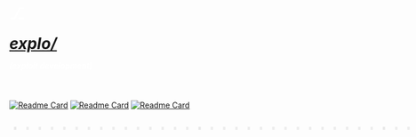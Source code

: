 # <span style="color: white">⎇</span>

##### <span style="color: white; font-size: 2em"><a href="https://github.com/WillGAndre/explo">explo/</a></span><p style="color: white">(exploit development)</p>

<style>
.dot-square {
  display: grid;
  grid-template-columns: repeat(35, 3%);
  font-family: monospace;
  font-size: 35px;
  line-height: 1ch;
  width: fit-content;
  color: #aaa;
}

.dot {
  opacity: 0.2;
  animation: pulse 1.6s linear infinite;
}

.dot.d1  { animation-delay: 0s;    }
.dot.d2  { animation-delay: 0.1s;  }
.dot.d3  { animation-delay: 0.2s;  }
.dot.d4  { animation-delay: 0.3s;  }
.dot.d5  { animation-delay: 0.4s;  }
.dot.d6  { animation-delay: 0.5s;  }
.dot.d7  { animation-delay: 0.6s;  }
.dot.d8  { animation-delay: 0.7s;  }
.dot.d9  { animation-delay: 0.8s;  }
.dot.d10 { animation-delay: 0.9s;  }
.dot.d11 { animation-delay: 1.0s;  }
.dot.d12 { animation-delay: 1.1s;  }
.dot.d13 { animation-delay: 1.2s;  }
.dot.d14 { animation-delay: 1.3s;  }
.dot.d15 { animation-delay: 1.4s;  }

@keyframes pulse {
  0%   { opacity: 0.2; }
  50%  { opacity: 1;   }
  100% { opacity: 0.2; }
}
</style>

<br>

[![Readme Card](https://github-readme-stats.vercel.app/api/pin/?username=WillGAndre&repo=aposturas&theme=apprentice)](https://github.com/WillGAndre/aposturas)
[![Readme Card](https://github-readme-stats.vercel.app/api/pin/?username=WillGAndre&repo=dt-kygn&theme=apprentice)](https://github.com/WillGAndre/dt-kygn)
[![Readme Card](https://github-readme-stats.vercel.app/api/pin/?username=WillGAndre&repo=rs-blockchain&theme=apprentice)](https://github.com/WillGAndre/rs-blockchain)

<div class="dot-square">
  <span class="dot d1">.</span>
  <span class="dot d2">.</span>
  <span class="dot d3">.</span>
  <span class="dot d4">.</span>
  <span class="dot d5">.</span>
  <span class="dot d6">.</span>
  <span class="dot d7">.</span>
  <span class="dot d8">.</span>
  <span class="dot d9">.</span>
  <span class="dot d10">.</span>
  <span class="dot d11">.</span>
  <span class="dot d12">.</span>
  <span class="dot d13">.</span>
  <span class="dot d14">.</span>
  <span class="dot d15">.</span>
  <span class="dot d1">.</span>
  <span class="dot d2">.</span>
  <span class="dot d3">.</span>
  <span class="dot d4">.</span>
  <span class="dot d5">.</span>
  <span class="dot d6">.</span>
  <span class="dot d7">.</span>
  <span class="dot d8">.</span>
  <span class="dot d9">.</span>
  <span class="dot d10">.</span>
  <span class="dot d11">.</span>
  <span class="dot d12">.</span>
  <span class="dot d13">.</span>
  <span class="dot d14">.</span>
  <span class="dot d15">.</span>
  <span class="dot d1">.</span>
  <span class="dot d2">.</span>
  <span class="dot d3">.</span>
  <span class="dot d4">.</span>
  <span class="dot d5">.</span>
</div>